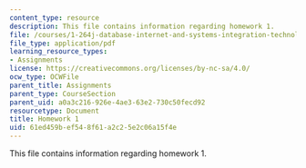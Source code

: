 ```yaml
---
content_type: resource
description: This file contains information regarding homework 1.
file: /courses/1-264j-database-internet-and-systems-integration-technologies-fall-2013/61ed459bef548f61a2c25e2c06a15f4e_MIT1_264JF13_HW1.pdf
file_type: application/pdf
learning_resource_types:
- Assignments
license: https://creativecommons.org/licenses/by-nc-sa/4.0/
ocw_type: OCWFile
parent_title: Assignments
parent_type: CourseSection
parent_uid: a0a3c216-926e-4ae3-63e2-730c50fecd92
resourcetype: Document
title: Homework 1
uid: 61ed459b-ef54-8f61-a2c2-5e2c06a15f4e
---
```

This file contains information regarding homework 1.